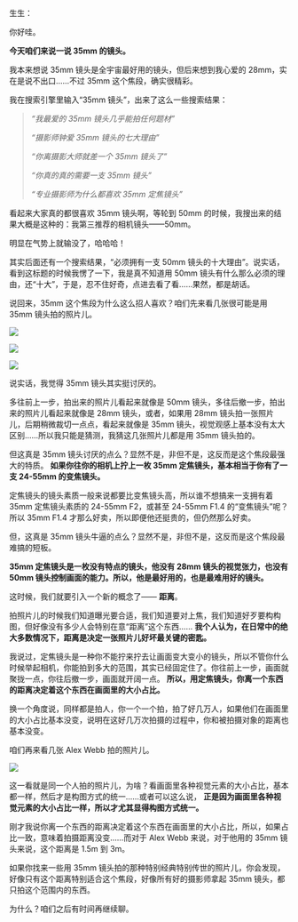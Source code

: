 生生：

你好哇。

**今天咱们来说一说 35mm 的镜头。**

我本来想说 35mm 镜头是全宇宙最好用的镜头，但后来想到我心爱的 28mm，实在是说不出口……不过 35mm 这个焦段，确实很精彩。

我在搜索引擎里输入“35mm 镜头”，出来了这么一些搜索结果：

> _“我最爱的 35mm 镜头几乎能拍任何题材”_
>
> _“摄影师钟爱 35mm 镜头的七大理由”_
>
> _“你离摄影大师就差一个 35mm 镜头了”_
>
> _“你真的真的需要一支 35mm 镜头”_
>
> _“专业摄影师为什么都喜欢 35mm 定焦镜头”_

看起来大家真的都很喜欢 35mm 镜头啊，等轮到 50mm 的时候，我搜出来的结果大概是这种的：我第三推荐的相机镜头——50mm。

明显在气势上就输没了，哈哈哈！

其实后面还有一个搜索结果，“必须拥有一支 50mm 镜头的十大理由”。说实话，看到这标题的时候我愣了一下，我是真不知道用 50mm 镜头有什么那么必须的理由，还“十大”，于是，忍不住好奇，点进去看了看……果然，都是胡话。

说回来，35mm 这个焦段为什么这么招人喜欢？咱们先来看几张很可能是用 35mm 镜头拍的照片儿。

![](https://static001.geekbang.org/resource/image/70/9b/7025bc4d23db4065d5275232d1f14e9b.jpeg?wh=1719x2560)

![](https://static001.geekbang.org/resource/image/94/5d/9431b031767e3551e2a3c95e61bc7d5d.jpeg?wh=2048x1355)

![](https://static001.geekbang.org/resource/image/98/7b/98d7e5968a9dcb0a4920b5e8fb78117b.jpeg?wh=1680x1113)

说实话，我觉得 35mm 镜头其实挺讨厌的。

多往前上一步，拍出来的照片儿看起来就像是 50mm 镜头，多往后撤一步，拍出来的照片儿看起来就像是 28mm 镜头，或者，如果用 28mm 镜头拍一张照片儿，后期稍微裁切一点点，看起来就像是 35mm 镜头，视觉观感上基本没有太大区别……所以我只能是猜测，我猜这几张照片儿都是用 35mm 镜头拍的。

但这真是 35mm 镜头讨厌的点么？显然不是，非但不是，这反而是这个焦段最强大的特质。 **如果你往你的相机上拧上一枚 35mm 定焦镜头，基本相当于你有了一支 24-55mm 的变焦镜头。**

定焦镜头的镜头素质一般来说都要比变焦镜头高，所以谁不想搞来一支拥有着 35mm 定焦镜头素质的 24-55mm F2，或甚至 24-55mm F1.4 的“变焦镜头”呢？所以 35mm F1.4 才那么好卖，所以即便他还挺贵的，但仍然那么好卖。

但，这真是 35mm 镜头牛逼的点么？显然不是，非但不是，这反而是这个焦段最难搞的短板。

**35mm 定焦镜头是一枚没有特点的镜头，他没有 28mm 镜头的视觉张力，也没有 50mm 镜头控制画面的能力。所以，他是最好用的，也是最难用好的镜头。**

这时候，我们就要引入一个新的概念了—— **距离**。

拍照片儿的时候我们知道曝光要合适，我们知道要对上焦，我们知道好歹要构构图，但好像没有多少人会特别在意“距离”这个东西…… **我个人认为，在日常中的绝大多数情况下，距离是决定一张照片儿好坏最关键的密匙。**

我说过，定焦镜头是一种你不能拧来拧去让画面变大变小的镜头，所以不管你什么时候举起相机，你能拍到多大的范围，其实已经固定住了。你往前上一步，画面就聚拢一点，你往后撤一步，画面就开阔一点。 **所以，用定焦镜头，你离一个东西的距离决定着这个东西在画面里的大小占比。**

换一个角度说，同样都是拍人，你一个一个拍，拍了好几万人，如果他们在画面里的大小占比基本没变，说明在这好几万次拍摄的过程中，你和被拍摄对象的距离也基本没变。

咱们再来看几张 Alex Webb 拍的照片儿。

![](https://static001.geekbang.org/resource/image/58/eb/5810011fc532f1d042a85aecf1326ceb.jpg?wh=4000x2799)

这一看就是同一个人拍的照片儿，为啥？看画面里各种视觉元素的大小占比，基本都一样，然后才是构图方式的统一……或者可以这么说， **正是因为画面里各种视觉元素的大小占比一样，所以才尤其显得构图方式统一。**

刚才我说你离一个东西的距离决定着这个东西在画面里的大小占比，所以，如果占比一致，意味着拍摄距离没变……而对于 Alex Webb 来说，对于他用的 35mm 镜头来说，这个距离是 1.5m 到 3m。

如果你找来一些用 35mm 镜头拍的那种特别经典特别传世的照片儿，你会发现，好像只有这个距离特别适合这个焦段，好像所有好的摄影师拿起 35mm 镜头，都只拍这个范围内的东西。

为什么？咱们之后有时间再继续聊。